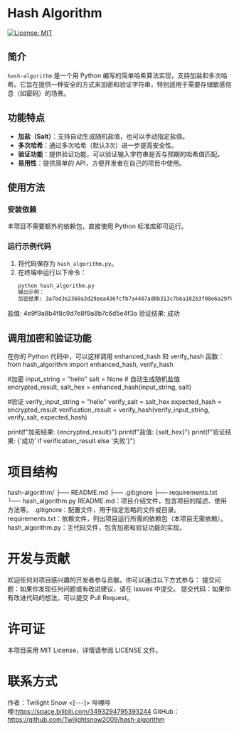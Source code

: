 # Hash Algorithm

[![License: MIT](https://img.shields.io/badge/License-MIT-yellow.svg)](https://opensource.org/licenses/MIT)

## 简介
`hash-algorithm` 是一个用 Python 编写的简单哈希算法实现，支持加盐和多次哈希。它旨在提供一种安全的方式来加密和验证字符串，特别适用于需要存储敏感信息（如密码）的场景。

## 功能特点
- **加盐（Salt）**：支持自动生成随机盐值，也可以手动指定盐值。
- **多次哈希**：通过多次哈希（默认3次）进一步提高安全性。
- **验证功能**：提供验证功能，可以验证输入字符串是否与预期的哈希值匹配。
- **易用性**：提供简单的 API，方便开发者在自己的项目中使用。

## 使用方法
### 安装依赖
本项目不需要额外的依赖包，直接使用 Python 标准库即可运行。

### 运行示例代码
1. 将代码保存为 `hash_algorithm.py`。
2. 在终端中运行以下命令：
   ```bash
   python hash_algorithm.py
   输出示例：
   加密结果: 3a7bd3e2360a3d29eea436fcfb7a4487ad8b313c7b6a182b3f08e6a29f8b9e2d
盐值: 4e9f9a8b4f8c9d7e8f9a8b7c6d5e4f3a
验证结果: 成功
## 调用加密和验证功能
在你的 Python 代码中，可以这样调用 enhanced_hash 和 verify_hash 函数：
from hash_algorithm import enhanced_hash, verify_hash

#加密
input_string = "hello"
salt = None  # 自动生成随机盐值
encrypted_result, salt_hex = enhanced_hash(input_string, salt)

#验证
verify_input_string = "hello"
verify_salt = salt_hex
expected_hash = encrypted_result
verification_result = verify_hash(verify_input_string, verify_salt, expected_hash)

print(f"加密结果: {encrypted_result}")
print(f"盐值: {salt_hex}")
print(f"验证结果: {'成功' if verification_result else '失败'}")
# 项目结构
hash-algorithm/
├── README.md
├── .gitignore
├── requirements.txt
└── hash_algorithm.py
README.md：项目介绍文件，包含项目的描述、使用方法等。
.gitignore：配置文件，用于指定忽略的文件或目录。
requirements.txt：依赖文件，列出项目运行所需的依赖包（本项目无需依赖）。
hash_algorithm.py：主代码文件，包含加密和验证功能的实现。
# 开发与贡献
欢迎任何对项目感兴趣的开发者参与贡献。你可以通过以下方式参与：
提交问题：如果你发现任何问题或有改进建议，请在 Issues 中提交。
提交代码：如果你有改进代码的想法，可以提交 Pull Request。
# 许可证
本项目采用 MIT License，详情请参阅 LICENSE 文件。
# 联系方式
作者：Twilight Snow <[---]>
哔哩哔哩:https://space.bilibili.com/3493294795393244
GitHub：https://github.com/Twilightsnow2009/hash-algorithm
